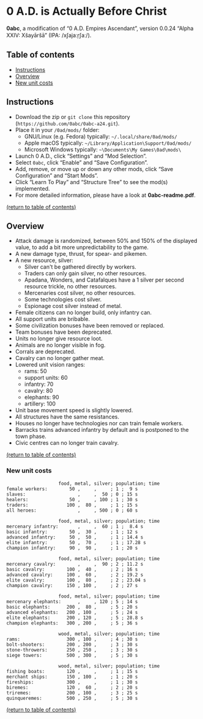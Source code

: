 # 0 A.D. is Actually Before Christ
**0abc**, a modification of “0 A.D. Empires Ascendant”, version 0.0.24 “Alpha XXIV: Xšayāršā” (IPA: /xʃajaːr̩ʃaː/).



## Table of contents
* [Instructions](https://github.com/0abc/0abc-a24#instructions)
* [Overview](https://github.com/0abc/0abc-a24#overview)
* [New unit costs](https://github.com/0abc/0abc-a24#new-unit-costs)



## Instructions
* Download the zip or `git clone` this repository (`https://github.com/0abc/0abc-a24.git`).
* Place it in your `/0ad/mods/` folder:
  * GNU/Linux (e.g. Fedora) typically: `~/.local/share/0ad/mods/`
  * Apple macOS typically: `~/Library/Application\Support/0ad/mods/`
  * Microsoft Windows typically: `~\Documents\My Games\0ad\mods\`
* Launch 0 A.D., click “Settings” and “Mod Selection”.
* Select `0abc`, click “Enable” and “Save Configuration”.
* Add, remove, or move up or down any other mods, click “Save Configuration” and “Start Mods”.
* Click “Learn To Play” and “Structure Tree” to see the mod(s) implemented.
* For more detailed information, please have a look at **0abc-readme.pdf**.

[(return to table of contents)](https://github.com/0abc/0abc-a24#table-of-contents)



## Overview
* Attack damage is randomized, between 50% and 150% of the displayed value, to add a bit more unpredictability to the game.
* A new damage type, thrust, for spear- and pikemen.
* A new resource, silver:
  * Silver can't be gathered directly by workers.
  * Traders can only gain silver, no other resources.
  * Apadana, Wonders, and Catafalques have a 1 silver per second resource trickle, no other resources.
  * Mercenaries cost silver, no other resources.
  * Some technologies cost silver.
  * Espionage cost silver instead of metal.
* Female citizens can no longer build, only infantry can.
* All support units are bribable.
* Some civilization bonuses have been removed or replaced.
* Team bonuses have been deprecated.
* Units no longer give resource loot.
* Animals are no longer visible in fog.
* Corrals are deprecated.
* Cavalry can no longer gather meat.
* Lowered unit vision ranges:
  * rams: 50
  * support units: 60
  * infantry: 70
  * cavalry: 80
  * elephants: 90
  * artillery: 100
* Unit base movement speed is slightly lowered.
* All structures have the same resistances.
* Houses no longer have technologies nor can train female workers.
* Barracks trains advanced infantry by default and is postponed to the town phase.
* Civic centres can no longer train cavalry.

[(return to table of contents)](https://github.com/0abc/0abc-a24#table-of-contents)


### New unit costs
```
                   food, metal, silver; population; time
female workers:        50 ,     ,     ; 1 ;  9 s
slaves:                   ,     ,  50 ; 0 ; 15 s
healers:               50 ,     , 100 ; 1 ; 30 s
traders:              100 ,  80 ,     ; 1 ; 15 s
all heroes:               ,     , 500 ; 0 ; 60 s

                   food, metal, silver; population; time
mercenary infantry:       ,     ,  60 ; 1 ;  8.4 s
basic infantry:        50 ,  30 ,     ; 1 ; 12 s
advanced infantry:     50 ,  50 ,     ; 1 ; 14.4 s
elite infantry:        50 ,  70 ,     ; 1 ; 17.28 s
champion infantry:     90 ,  90 ,     ; 1 ; 20 s

                   food, metal, silver; population; time
mercenary cavalry:        ,     ,  90 ; 2 ; 11.2 s
basic cavalry:        100 ,  40 ,     ; 2 ; 16 s
advanced cavalry:     100 ,  60 ,     ; 2 ; 19.2 s
elite cavalry:        100 ,  80 ,     ; 2 ; 23.04 s
champion cavalry:     150 , 100 ,     ; 2 ; 27 s

                   food, metal, silver; population; time
mercenary elephants:      ,     , 120 ; 5 ; 14 s
basic elephants:      200 ,  80 ,     ; 5 ; 20 s
advanced elephants:   200 , 100 ,     ; 5 ; 24 s
elite elephants:      200 , 120 ,     ; 5 ; 28.8 s
champion elephants:   300 , 200 ,     ; 5 ; 36 s

                   wood, metal, silver; population; time
rams:                 300 , 100 ,     ; 4 ; 30 s
bolt-shooters:        200 , 200 ,     ; 3 ; 30 s
stone-throwers:       250 , 250 ,     ; 3 ; 30 s
siege towers:         500 , 300 ,     ; 5 ; 30 s

                   wood, metal, silver; population; time
fishing boats:        120 ,     ,     ; 1 ; 15 s
merchant ships:       150 , 100 ,     ; 1 ; 20 s
fireships:            300 ,     ,     ; 1 ; 30 s
biremes:              120 ,  60 ,     ; 2 ; 20 s
triremes:             200 , 100 ,     ; 3 ; 25 s
quinqueremes:         500 , 250 ,     ; 5 ; 30 s
```

[(return to table of contents)](https://github.com/0abc/0abc-a24#table-of-contents)
